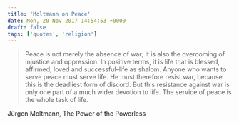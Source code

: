 ```yaml
---
title: 'Moltmann on Peace'
date: Mon, 20 Nov 2017 14:54:53 +0000
draft: false
tags: ['quotes', 'religion']
---
```


> Peace is not merely the absence of war; it is also the overcoming of injustice and oppression. In positive terms, it is life that is blessed, affirmed, loved and successful–life as shalom. Anyone who wants to serve peace must serve life. He must therefore resist war, because this is the deadliest form of discord. But this resistance against war is only one part of a much wider devotion to life. The service of peace is the whole task of life.

Jürgen Moltmann, The Power of the Powerless

